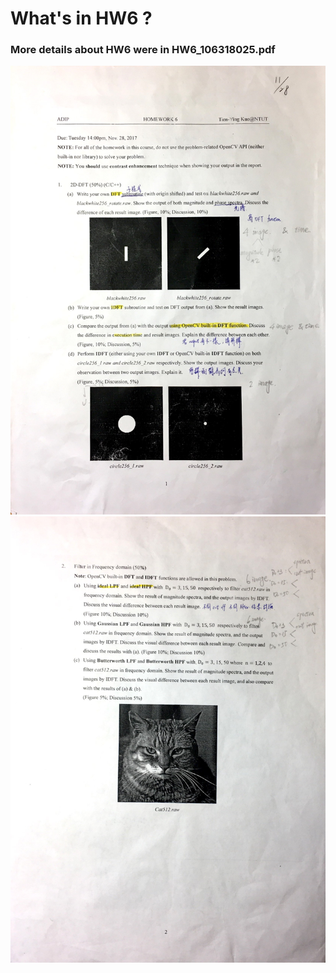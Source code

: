 # What's in HW6 ?
### More details about HW6 were in HW6_106318025.pdf
![What's in HW6](https://github.com/AndyTaiwan/Advanced-Digital-Image-Process/blob/master/HW6_106318025/ADIP_HW6_1.jpg)
![What's in HW6](https://github.com/AndyTaiwan/Advanced-Digital-Image-Process/blob/master/HW6_106318025/ADIP_HW6_2.jpg)
